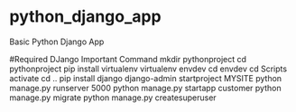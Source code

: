 # python_django_app
Basic Python Django App

#Required DJango Important Command
mkdir pythonproject
cd pythonproject
pip install virtualenv
virtualenv envdev
cd envdev
cd Scripts
activate
cd ..
pip install django
django-admin startproject MYSITE
python manage.py runserver 5000
python manage.py startapp customer
python manage.py migrate
python manage.py createsuperuser



